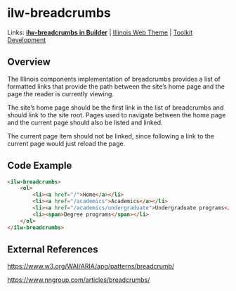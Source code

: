 # ilw-breadcrumbs

Links: **[ilw-breadcrumbs in Builder](https://builder3.toolkit.illinois.edu/component/ilw-breadcrumbs/index.html)** | 
[Illinois Web Theme](https://webtheme.illinois.edu/) | 
[Toolkit Development](https://github.com/web-illinois/toolkit-management)

## Overview

The Illinois components implementation of breadcrumbs provides a list of formatted links that provide the path between the site’s home page and the page the reader is currently viewing.

The site’s home page should be the first link in the list of breadcrumbs and should link to the site root. Pages used to navigate between the home page and the current page should also be listed and linked.

The current page item should not be linked, since following a link to the current page would just reload the page.


## Code Example
```html
<ilw-breadcrumbs>
    <ol>
        <li><a href="/">Home</a></li>
        <li><a href="/academics">Academics</a></li>
        <li><a href="/academics/undergraduate">Undergraduate programs</a></li>
        <li><span>Degree programs</span></li>
    </ol>
</ilw-breadcrumbs>
```

## External References

https://www.w3.org/WAI/ARIA/apg/patterns/breadcrumb/

https://www.nngroup.com/articles/breadcrumbs/